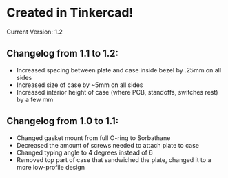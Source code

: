 # Created in Tinkercad!

Current Version: 1.2

## Changelog from 1.1 to 1.2:
* Increased spacing between plate and case inside bezel by .25mm on all sides
* Increased size of case by ~5mm on all sides
* Increased interior height of case (where PCB, standoffs, switches rest) by a few mm

## Changelog from 1.0 to 1.1:
* Changed gasket mount from full O-ring to Sorbathane 
* Decreased the amount of screws needed to attach plate to case
* Changed typing angle to 4 degrees instead of 6
* Removed top part of case that sandwiched the plate, changed it to a more low-profile design
